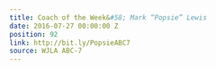 ```yaml
---
title: Coach of the Week&#58; Mark “Popsie” Lewis
date: 2016-07-27 00:00:00 Z
position: 92
link: http://bit.ly/PopsieABC7
source: WJLA ABC-7
---
```


